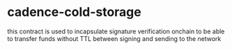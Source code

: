 # cadence-cold-storage

this contract is used to incapsulate signature verification onchain to be able to transfer funds without TTL between signing and sending to the network